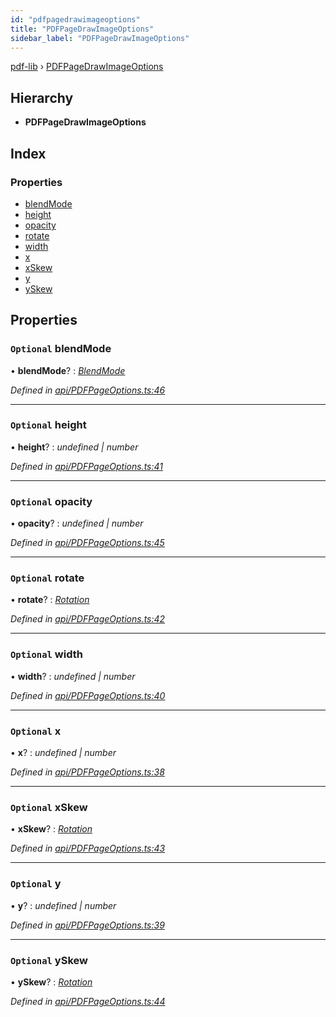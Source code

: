 ```yaml
---
id: "pdfpagedrawimageoptions"
title: "PDFPageDrawImageOptions"
sidebar_label: "PDFPageDrawImageOptions"
---
```


[pdf-lib](../index.md) › [PDFPageDrawImageOptions](pdfpagedrawimageoptions.md)

## Hierarchy

* **PDFPageDrawImageOptions**

## Index

### Properties

* [blendMode](pdfpagedrawimageoptions.md#optional-blendmode)
* [height](pdfpagedrawimageoptions.md#optional-height)
* [opacity](pdfpagedrawimageoptions.md#optional-opacity)
* [rotate](pdfpagedrawimageoptions.md#optional-rotate)
* [width](pdfpagedrawimageoptions.md#optional-width)
* [x](pdfpagedrawimageoptions.md#optional-x)
* [xSkew](pdfpagedrawimageoptions.md#optional-xskew)
* [y](pdfpagedrawimageoptions.md#optional-y)
* [ySkew](pdfpagedrawimageoptions.md#optional-yskew)

## Properties

### `Optional` blendMode

• **blendMode**? : *[BlendMode](../enums/blendmode.md)*

*Defined in [api/PDFPageOptions.ts:46](https://github.com/Hopding/pdf-lib/blob/e10290a/src/api/PDFPageOptions.ts#L46)*

___

### `Optional` height

• **height**? : *undefined | number*

*Defined in [api/PDFPageOptions.ts:41](https://github.com/Hopding/pdf-lib/blob/e10290a/src/api/PDFPageOptions.ts#L41)*

___

### `Optional` opacity

• **opacity**? : *undefined | number*

*Defined in [api/PDFPageOptions.ts:45](https://github.com/Hopding/pdf-lib/blob/e10290a/src/api/PDFPageOptions.ts#L45)*

___

### `Optional` rotate

• **rotate**? : *[Rotation](../index.md#rotation)*

*Defined in [api/PDFPageOptions.ts:42](https://github.com/Hopding/pdf-lib/blob/e10290a/src/api/PDFPageOptions.ts#L42)*

___

### `Optional` width

• **width**? : *undefined | number*

*Defined in [api/PDFPageOptions.ts:40](https://github.com/Hopding/pdf-lib/blob/e10290a/src/api/PDFPageOptions.ts#L40)*

___

### `Optional` x

• **x**? : *undefined | number*

*Defined in [api/PDFPageOptions.ts:38](https://github.com/Hopding/pdf-lib/blob/e10290a/src/api/PDFPageOptions.ts#L38)*

___

### `Optional` xSkew

• **xSkew**? : *[Rotation](../index.md#rotation)*

*Defined in [api/PDFPageOptions.ts:43](https://github.com/Hopding/pdf-lib/blob/e10290a/src/api/PDFPageOptions.ts#L43)*

___

### `Optional` y

• **y**? : *undefined | number*

*Defined in [api/PDFPageOptions.ts:39](https://github.com/Hopding/pdf-lib/blob/e10290a/src/api/PDFPageOptions.ts#L39)*

___

### `Optional` ySkew

• **ySkew**? : *[Rotation](../index.md#rotation)*

*Defined in [api/PDFPageOptions.ts:44](https://github.com/Hopding/pdf-lib/blob/e10290a/src/api/PDFPageOptions.ts#L44)*
